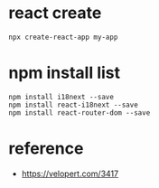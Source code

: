 # react create
```
npx create-react-app my-app
```

# npm install list
```
npm install i18next --save
npm install react-i18next --save
npm install react-router-dom --save
```

# reference
- https://velopert.com/3417